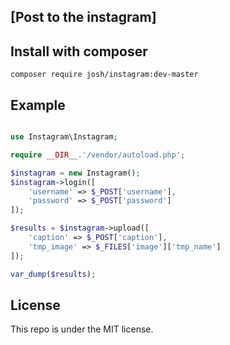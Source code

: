 ## [Post to the instagram]

## Install with composer 
```
composer require josh/instagram:dev-master
```

## Example

```php

use Instagram\Instagram;

require __DIR__.'/vendor/autoload.php';

$instagram = new Instagram();
$instagram->login([
    'username' => $_POST['username'],
    'password' => $_POST['password']
]);

$results = $instagram->upload([
    'caption' => $_POST['caption'],
    'tmp_image' => $_FILES['image']['tmp_name']
]);

var_dump($results);

```

## License
This repo is under the MIT license.
